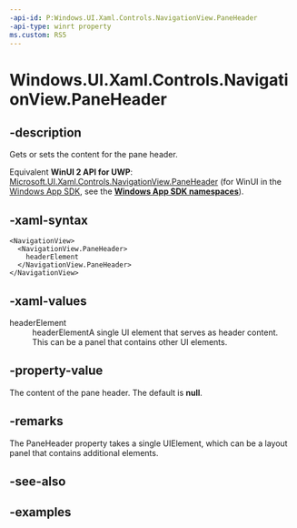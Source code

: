 ```yaml
---
-api-id: P:Windows.UI.Xaml.Controls.NavigationView.PaneHeader
-api-type: winrt property
ms.custom: RS5
---
```


<!-- Property syntax.
public UIElement PaneHeader { get;  set; }
-->

# Windows.UI.Xaml.Controls.NavigationView.PaneHeader

## -description

Gets or sets the content for the pane header.

Equivalent **WinUI 2 API for UWP**: [Microsoft.UI.Xaml.Controls.NavigationView.PaneHeader](/windows/winui/api/microsoft.ui.xaml.controls.navigationview.paneheader) (for WinUI in the [Windows App SDK](/windows/apps/windows-app-sdk/), see the **[Windows App SDK namespaces](/windows/windows-app-sdk/api/winrt/)**).

## -xaml-syntax

```xaml
<NavigationView>
  <NavigationView.PaneHeader>
    headerElement
  </NavigationView.PaneHeader>
</NavigationView>
```

## -xaml-values

<dt>headerElement</dt><dd>headerElementA single UI element that serves as header content. This can be a panel that contains other UI elements.</dd>
</dl>

## -property-value

The content of the pane header. The default is **null**.

## -remarks

The PaneHeader property takes a single UIElement, which can be a layout panel that contains additional elements.

## -see-also

## -examples
